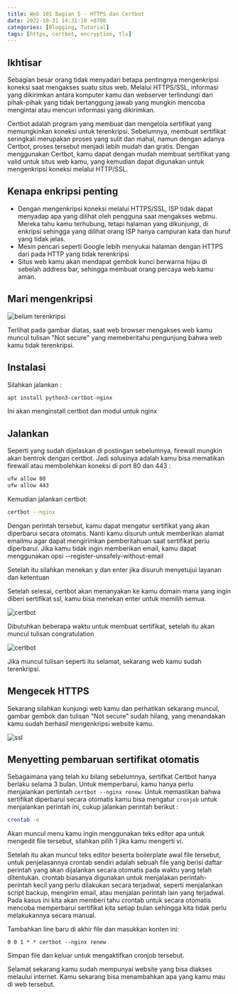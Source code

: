 ```yaml
---
title: Web 101 Bagian 5 - HTTPS dan Certbot
date: 2022-10-31 14:31:10 +0700
categories: [Blogging, Tutorial]
tags: [https, certbot, encryption, tls]
---
```


## Ikhtisar
Sebagian besar orang tidak menyadari betapa pentingnya mengenkripsi koneksi saat mengakses suatu situs web.
Melalui HTTPS/SSL, informasi yang dikirimkan antara komputer kamu dan webserver terlindungi dari pihak-pihak yang
tidak bertanggung jawab yang mungkin mencoba mengintai atau mencuri informasi yang dikirimkan.

Certbot adalah program yang membuat dan mengelola sertifikat yang memungkinkan koneksi untuk terenkripsi. Sebelumnya,
membuat sertifikat seringkali merupakan proses yang sulit dan mahal, namun dengan adanya Certbot, proses tersebut
menjadi lebih mudah dan gratis. Dengan menggunakan Certbot, kamu dapat dengan mudah membuat sertifikat yang valid
untuk situs web kamu, yang kemudian dapat digunakan untuk mengenkripsi koneksi melalui HTTP/SSL.

## Kenapa enkripsi penting
- Dengan mengenkripsi koneksi melalui HTTPS/SSL, ISP tidak dapat menyadap apa yang dilihat oleh pengguna saat mengakses
webmu. Mereka tahu kamu terhubung, tetapi halaman yang dikunjungi, di enkripsi sehingga yang dilihat orang
ISP hanya campuran kata dan huruf yang tidak jelas.
- Mesin pencari seperti Google lebih menyukai halaman dengan HTTPS dari pada HTTP yang tidak terenkripsi
- Situs web kamu akan mendapat gembok kunci berwarna hijau di sebelah address bar, sehingga
membuat orang percaya web kamu aman.

## Mari mengenkripsi

![belum terenkripsi](/posts/20221029/1-live.png)

Terlihat pada gambar diatas, saat web browser mengakses web kamu muncul tulisan
"Not secure" yang memeberitahu pengunjung bahwa web kamu tidak terenkripsi.

## Instalasi

Silahkan jalankan :

```bash
apt install python3-certbot-nginx
```

Ini akan menginstall certbot dan modul untuk nginx


## Jalankan
Seperti yang sudah dijelaskan di postingan sebelumnya, firewall mungkin
akan bentrok dengan certbot. Jadi solusinya adalah kamu bisa mematikan firewall
atau membolehkan koneksi di port 80 dan 443 :

```bash
ufw allow 80
ufw allow 443
```

Kemudian jalankan certbot:

```bash
certbot --nginx
```

Dengan perintah tersebut, kamu dapat mengatur sertifikat yang akan diperbarui secara otomatis.
Nanti kamu disuruh untuk memberikan alamat emailmu agar dapat mengirimkan pemberitahuan saat sertifikat
perlu diperbarui. Jika kamu tidak ingin memberikan email, kamu dapat menggunakan opsi --register-unsafely-without-email

Setelah itu silahkan menekan y dan enter jika disuruh menyetujui layanan dan ketentuan

Setelah selesai, certbot akan menanyakan ke kamu domain mana yang ingin diberi sertifikat ssl, kamu bisa menekan
enter untuk memilih semua.

![certbot](/posts/20221029/3-certbot.png)

Dibutuhkan beberapa waktu untuk membuat sertifikat, setelah itu akan muncul tulisan congratulation

![certbot](/posts/20221029/4-congrats.png)

Jika muncul tulisan seperti itu selamat, sekarang web kamu sudah terenkripsi.

## Mengecek HTTPS
Sekarang silahkan kunjungi web kamu dan perhatikan sekarang muncul, gambar gembok
dan tulisan "Not secure" sudah hilang, yang menandakan kamu sudah berhasil
mengenkripsi website kamu.

![ssl](/posts/20221029/2-ssl.png)

## Menyetting pembaruan sertifikat otomatis
Sebagaimana yang telah ku bilang sebelumnya, sertifkat Certbot hanya berlaku
selama 3 bulan. Untuk memperbarui, kamu hanya perlu menjalankan pertintah
`certbot --nginx renew`. Untuk memastikan bahwa sertifikat diperbarui secara otomatis
kamu bisa mengatur `cronjob` untuk menjalankan perintah ini, cukup jalankan perintah berikut :

```bash
crontab -e
```

Akan muncul menu kamu ingin menggunakan teks editor apa untuk mengedit file tersebut,
silahkan pilih 1 jika kamu mengerti vi.

Setelah itu akan muncul teks editor beserta boilerplate awal file tersebut, untuk penjelasannya
crontab sendiri adalah sebuah file yang berisi daftar perintah yang akan dijalankan
secara otomatis pada waktu yang telah ditentukan. crontab biasanya digunakan untuk menjalakan perintah-
perintah kecil yang perlu dilakukan secara terjadwal, seperti menjalankan script backup, mengirim email,
atau menjalan perintah lain yang terjadwal. Pada kasus ini kita akan memberi tahu crontab
untuk secara otomatis mencoba memperbarui sertifikat kita setiap bulan sehingga kita tidak perlu
melakukannya secara manual.

Tambahkan line baru di akhir file dan masukkan konten ini:

```crontab
0 0 1 * * certbot --nginx renew
```

Simpan file dan keluar untuk mengaktifkan cronjob tersebut.

Selamat sekarang kamu sudah mempunyai website yang bisa diakses melaului internet. Kamu sekarang bisa menambahkan apa yang
kamu mau di web tersebut.
